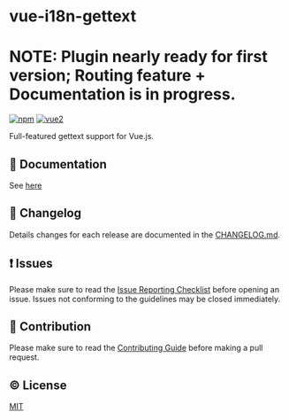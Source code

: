 # vue-i18n-gettext

# NOTE: Plugin nearly ready for first version; Routing feature + Documentation is in progress.

[![npm](https://img.shields.io/npm/v/vue-i18n-gettext.svg)](https://www.npmjs.com/package/vue-i18n-gettext)
[![vue2](https://img.shields.io/badge/vue-2.x-brightgreen.svg)](https://vuejs.org/)

Full-featured gettext support for Vue.js.

## :book: Documentation
See [here](http://eldarc.github.io/vue-i18n-gettext/)

## :scroll: Changelog
Details changes for each release are documented in the [CHANGELOG.md](https://github.com/eldarc/vue-i18n-gettext/blob/dev/CHANGELOG.md).


## :exclamation: Issues
Please make sure to read the [Issue Reporting Checklist](https://github.com/eldarc/vue-i18n-gettext/blob/dev/CONTRIBUTING.md#issue-reporting-guidelines) before opening an issue. Issues not conforming to the guidelines may be closed immediately.


## :muscle: Contribution
Please make sure to read the [Contributing Guide](https://github.com/eldarc/vue-i18n-gettext/blob/dev/CONTRIBUTING.md) before making a pull request.

## :copyright: License

[MIT](http://opensource.org/licenses/MIT)
